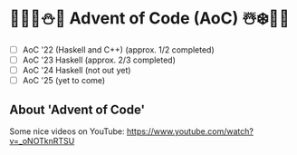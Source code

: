 # 🦌🎅🏻⛄🎁 Advent of Code (AoC) ☃️❄️🤶🎄
- [ ] AoC '22 (Haskell and C++) (approx. 1/2 completed)
- [ ] AoC '23 Haskell (approx. 2/3 completed)
- [ ] AoC '24 Haskell (not out yet)
- [ ] AoC '25 (yet to come)

## About 'Advent of Code'
Some nice videos on YouTube:
https://www.youtube.com/watch?v=_oNOTknRTSU

